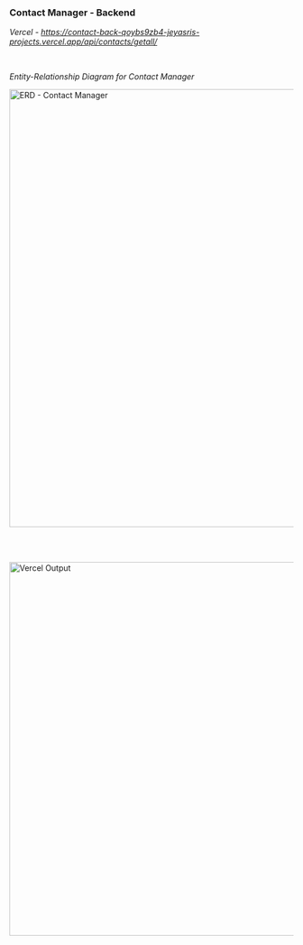 ### **Contact Manager - Backend**

*Vercel - https://contact-back-qoybs9zb4-jeyasris-projects.vercel.app/api/contacts/getall/*

<br>

*Entity-Relationship Diagram for Contact Manager*

<img width="777" alt="ERD - Contact Manager" src="https://github.com/user-attachments/assets/c39bce5a-84d2-41db-bd13-879379779c14">

<br><br>

<img width="663" alt="Vercel Output" src="https://github.com/user-attachments/assets/88454e71-26b0-44f4-abac-13c70c0c1a33">
